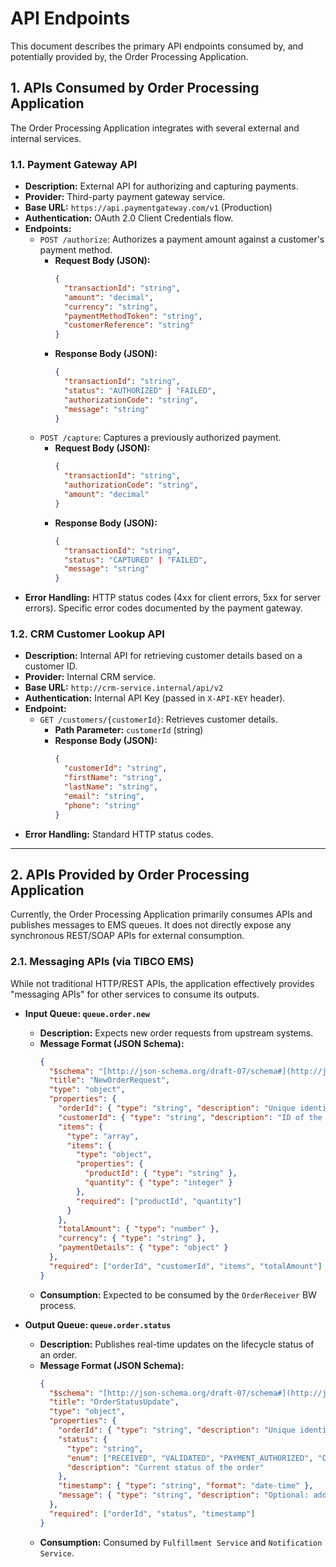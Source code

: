 # API Endpoints

This document describes the primary API endpoints consumed by, and potentially provided by, the Order Processing Application.

## 1. APIs Consumed by Order Processing Application

The Order Processing Application integrates with several external and internal services.

### 1.1. Payment Gateway API

* **Description:** External API for authorizing and capturing payments.
* **Provider:** Third-party payment gateway service.
* **Base URL:** `https://api.paymentgateway.com/v1` (Production)
* **Authentication:** OAuth 2.0 Client Credentials flow.
* **Endpoints:**
    * `POST /authorize`: Authorizes a payment amount against a customer's payment method.
        * **Request Body (JSON):**
            ```json
            {
              "transactionId": "string",
              "amount": "decimal",
              "currency": "string",
              "paymentMethodToken": "string",
              "customerReference": "string"
            }
            ```
        * **Response Body (JSON):**
            ```json
            {
              "transactionId": "string",
              "status": "AUTHORIZED" | "FAILED",
              "authorizationCode": "string",
              "message": "string"
            }
            ```
    * `POST /capture`: Captures a previously authorized payment.
        * **Request Body (JSON):**
            ```json
            {
              "transactionId": "string",
              "authorizationCode": "string",
              "amount": "decimal"
            }
            ```
        * **Response Body (JSON):**
            ```json
            {
              "transactionId": "string",
              "status": "CAPTURED" | "FAILED",
              "message": "string"
            }
            ```
* **Error Handling:** HTTP status codes (4xx for client errors, 5xx for server errors). Specific error codes documented by the payment gateway.

### 1.2. CRM Customer Lookup API

* **Description:** Internal API for retrieving customer details based on a customer ID.
* **Provider:** Internal CRM service.
* **Base URL:** `http://crm-service.internal/api/v2`
* **Authentication:** Internal API Key (passed in `X-API-KEY` header).
* **Endpoint:**
    * `GET /customers/{customerId}`: Retrieves customer details.
        * **Path Parameter:** `customerId` (string)
        * **Response Body (JSON):**
            ```json
            {
              "customerId": "string",
              "firstName": "string",
              "lastName": "string",
              "email": "string",
              "phone": "string"
            }
            ```
* **Error Handling:** Standard HTTP status codes.

---

## 2. APIs Provided by Order Processing Application

Currently, the Order Processing Application primarily consumes APIs and publishes messages to EMS queues. It does not directly expose any synchronous REST/SOAP APIs for external consumption.

### 2.1. Messaging APIs (via TIBCO EMS)

While not traditional HTTP/REST APIs, the application effectively provides "messaging APIs" for other services to consume its outputs.

* **Input Queue: `queue.order.new`**
    * **Description:** Expects new order requests from upstream systems.
    * **Message Format (JSON Schema):**
        ```json
        {
          "$schema": "[http://json-schema.org/draft-07/schema#](http://json-schema.org/draft-07/schema#)",
          "title": "NewOrderRequest",
          "type": "object",
          "properties": {
            "orderId": { "type": "string", "description": "Unique identifier for the order" },
            "customerId": { "type": "string", "description": "ID of the customer placing the order" },
            "items": {
              "type": "array",
              "items": {
                "type": "object",
                "properties": {
                  "productId": { "type": "string" },
                  "quantity": { "type": "integer" }
                },
                "required": ["productId", "quantity"]
              }
            },
            "totalAmount": { "type": "number" },
            "currency": { "type": "string" },
            "paymentDetails": { "type": "object" }
          },
          "required": ["orderId", "customerId", "items", "totalAmount"]
        }
        ```
    * **Consumption:** Expected to be consumed by the `OrderReceiver` BW process.

* **Output Queue: `queue.order.status`**
    * **Description:** Publishes real-time updates on the lifecycle status of an order.
    * **Message Format (JSON Schema):**
        ```json
        {
          "$schema": "[http://json-schema.org/draft-07/schema#](http://json-schema.org/draft-07/schema#)",
          "title": "OrderStatusUpdate",
          "type": "object",
          "properties": {
            "orderId": { "type": "string", "description": "Unique identifier for the order" },
            "status": {
              "type": "string",
              "enum": ["RECEIVED", "VALIDATED", "PAYMENT_AUTHORIZED", "ORDER_SAVED", "COMPLETED", "FAILED"],
              "description": "Current status of the order"
            },
            "timestamp": { "type": "string", "format": "date-time" },
            "message": { "type": "string", "description": "Optional: additional details about the status" }
          },
          "required": ["orderId", "status", "timestamp"]
        }
        ```
    * **Consumption:** Consumed by `Fulfillment Service` and `Notification Service`.